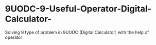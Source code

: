 # 9UODC-9-Useful-Operator-Digital-Calculator-
Solving 9 type of problem in 9UODC (Digital Calculator) with the help of operator 
